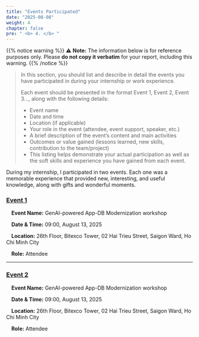 ```yaml
---
title: "Events Participated"
date: "2025-08-08"
weight: 4
chapter: false
pre: " <b> 4. </b> "
---
```


{{% notice warning %}}
⚠️ **Note:** The information below is for reference purposes only. Please **do not copy it verbatim** for your report, including this warning.
{{% /notice %}}

> In this section, you should list and describe in detail the events you have participated in during your internship or work experience.
>
> Each event should be presented in the format Event 1, Event 2, Event 3…, along with the following details:
>
> - Event name
> - Date and time
> - Location (if applicable)
> - Your role in the event (attendee, event support, speaker, etc.)
> - A brief description of the event’s content and main activities
> - Outcomes or value gained (lessons learned, new skills, contribution to the team/project)
> - This listing helps demonstrate your actual participation as well as the soft skills and experience you have gained from each event.

During my internship, I participated in two events. Each one was a memorable experience that provided new, interesting, and useful knowledge, along with gifts and wonderful moments.

### [Event 1](4.1-Event1/)

&emsp;**Event Name:** GenAI-powered App-DB Modernization workshop

&emsp;**Date & Time:** 09:00, August 13, 2025

&emsp;**Location:** 26th Floor, Bitexco Tower, 02 Hai Trieu Street, Saigon Ward, Ho Chi Minh City

&emsp;**Role:** Attendee

---

### [Event 2](4.2-Event2/)

&emsp;**Event Name:** GenAI-powered App-DB Modernization workshop

&emsp;**Date & Time:** 09:00, August 13, 2025

&emsp;**Location:** 26th Floor, Bitexco Tower, 02 Hai Trieu Street, Saigon Ward, Ho Chi Minh City

&emsp;**Role:** Attendee
